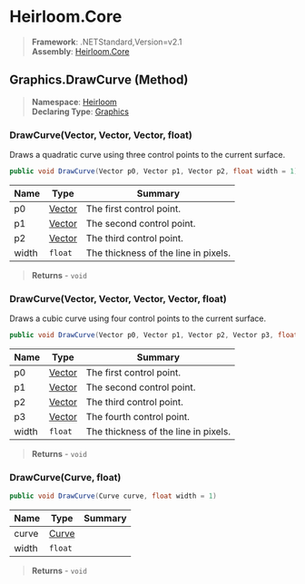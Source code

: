 # Heirloom.Core

> **Framework**: .NETStandard,Version=v2.1  
> **Assembly**: [Heirloom.Core][0]

## Graphics.DrawCurve (Method)

> **Namespace**: [Heirloom][0]  
> **Declaring Type**: [Graphics][1]

### DrawCurve(Vector, Vector, Vector, float)

Draws a quadratic curve using three control points to the current surface.

```cs
public void DrawCurve(Vector p0, Vector p1, Vector p2, float width = 1)
```

| Name  | Type        | Summary                              |
|-------|-------------|--------------------------------------|
| p0    | [Vector][2] | The first control point.             |
| p1    | [Vector][2] | The second control point.            |
| p2    | [Vector][2] | The third control point.             |
| width | `float`     | The thickness of the line in pixels. |

> **Returns** - `void`

### DrawCurve(Vector, Vector, Vector, Vector, float)

Draws a cubic curve using four control points to the current surface.

```cs
public void DrawCurve(Vector p0, Vector p1, Vector p2, Vector p3, float width = 1)
```

| Name  | Type        | Summary                              |
|-------|-------------|--------------------------------------|
| p0    | [Vector][2] | The first control point.             |
| p1    | [Vector][2] | The second control point.            |
| p2    | [Vector][2] | The third control point.             |
| p3    | [Vector][2] | The fourth control point.            |
| width | `float`     | The thickness of the line in pixels. |

> **Returns** - `void`

### DrawCurve(Curve, float)

```cs
public void DrawCurve(Curve curve, float width = 1)
```

| Name  | Type       | Summary |
|-------|------------|---------|
| curve | [Curve][3] |         |
| width | `float`    |         |

> **Returns** - `void`

[0]: ../../../Heirloom.Core.md
[1]: ../Graphics.md
[2]: ../Vector.md
[3]: ../../Heirloom.Geometry/Curve.md
